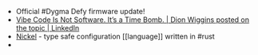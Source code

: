 - Official #Dygma Defy firmware update!
- [Vibe Code Is Not Software. It’s a Time Bomb. | Dion Wiggins posted on the topic | LinkedIn](https://www.linkedin.com/posts/dionwiggins_vibecode-minimumviableproduct-noclownsjustcode-activity-7335174501728456705-ydMO)
- [Nickel](https://nickel-lang.org/) - type safe configuration [[language]] written in #rust
-